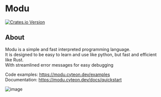 # Modu
<a href="https://crates.io/crates/modu">
  <img alt="Crates.io Version" src="https://img.shields.io/crates/v/modu?style=for-the-badge">
</a>

## About

Modu is a simple and fast interpreted programming language. \
It is designed to be easy to learn and use like python, but fast and efficient like Rust. \
With streamlined error messages for easy debugging

Code examples: https://modu.cyteon.dev/examples \
Documentation: https://modu.cyteon.dev/docs/quickstart

![image](https://github.com/user-attachments/assets/601b9bcc-1fb7-4eb9-9669-101de6660384)
